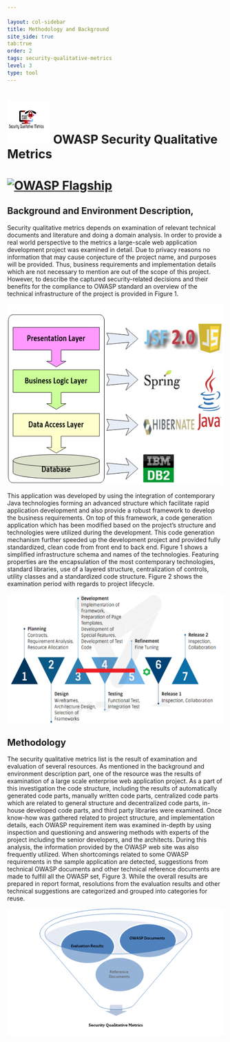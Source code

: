 ```yaml
---

layout: col-sidebar
title: Methodology and Background
site_side: true
tab:true
order: 2
tags: security-qualitative-metrics
level: 3
type: tool
---
```



# ![Project Logo](images/logo_100px.png) OWASP Security Qualitative Metrics 


# [![OWASP Flagship](https://img.shields.io/badge/owasp-flagship-blue.svg)](https://owasp.org/projects/)


## Background and Environment Description, 

Security qualitative metrics depends on examination of relevant technical documents and literature and doing a domain analysis. In order to provide a real world perspective to the metrics a large-scale web application development project was examined in detail. Due to privacy reasons no information that may cause conjecture of the project name, and purposes will be provided. Thus, business requirements and implementation details which are not necessary to mention are out of the scope of this project. However, to describe the captured security-related decisions and their benefits for the compliance to OWASP standard an overview of the technical infrastructure of the project is provided in Figure 1.


![Figure 1](images/screenshot1.png)

This application was developed by using the integration of contemporary Java technologies forming an advanced structure which facilitate rapid application development and also provide a robust framework to develop the business requirements. On top of this framework, a code generation application which has been modified based on the project’s structure and technologies were utilized during the development. This code generation mechanism further speeded up the development project and provided fully standardized, clean code from front end to back end. Figure 1 shows a simplified infrastructure schema and names of the technologies. Featuring properties are the encapsulation of the most contemporary technologies, standard libraries, use of a layered structure, centralization of controls, utility classes and a standardized code structure. Figure 2 shows the examination period with regards to project lifecycle.


![Figure 2](images/screenshot2.png)


## Methodology
The security qualitative metrics list is the result of examination and evaluation of several resources. As mentioned in the background and environment description part, one of the resource was the results of examination of a large scale enterprise web application project. As a part of this investigation the code structure, including the results of automatically generated code parts, manually written code parts, centralized code parts which are related to general structure and decentralized code parts, in-house developed code parts, and third party libraries were examined. Once know-how was gathered related to project structure, and implementation details, each OWASP requirement item was examined in-depth by using inspection and questioning and answering methods with experts of the project including the senior developers, and the architects. During this analysis, the information provided by the OWASP web site was also frequently utilized. When shortcomings related to some OWASP requirements in the sample application are detected, suggestions from technical OWASP documents and other technical reference documents are made to fulfill all the OWASP set, Figure 3. While the overall results are prepared in report format, resolutions from the evaluation results and other technical suggestions are categorized and grouped into categories for reuse. 

![Figure 3](images/screenshot3.png)
  
